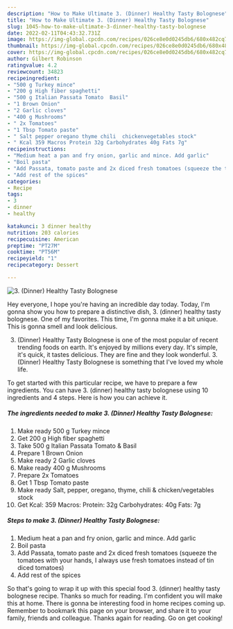 ```yaml
---
description: "How to Make Ultimate 3. (Dinner) Healthy Tasty Bolognese"
title: "How to Make Ultimate 3. (Dinner) Healthy Tasty Bolognese"
slug: 1045-how-to-make-ultimate-3-dinner-healthy-tasty-bolognese
date: 2022-02-11T04:43:32.731Z
image: https://img-global.cpcdn.com/recipes/026ce8e0d0245db6/680x482cq70/3-dinner-healthy-tasty-bolognese-recipe-main-photo.jpg
thumbnail: https://img-global.cpcdn.com/recipes/026ce8e0d0245db6/680x482cq70/3-dinner-healthy-tasty-bolognese-recipe-main-photo.jpg
cover: https://img-global.cpcdn.com/recipes/026ce8e0d0245db6/680x482cq70/3-dinner-healthy-tasty-bolognese-recipe-main-photo.jpg
author: Gilbert Robinson
ratingvalue: 4.2
reviewcount: 34823
recipeingredient:
- "500 g Turkey mince"
- "200 g High fiber spaghetti"
- "500 g Italian Passata Tomato  Basil"
- "1 Brown Onion"
- "2 Garlic cloves"
- "400 g Mushrooms"
- " 2x Tomatoes"
- "1 Tbsp Tomato paste"
- " Salt pepper oregano thyme chili  chickenvegetables stock"
- " Kcal 359 Macros Protein 32g Carbohydrates 40g Fats 7g"
recipeinstructions:
- "Medium heat a pan and fry onion, garlic and mince. Add garlic"
- "Boil pasta"
- "Add Passata, tomato paste and 2x diced fresh tomatoes (squeeze the tomatoes with your hands, I always use fresh tomatoes instead of tin diced tomatoes)"
- "Add rest of the spices"
categories:
- Recipe
tags:
- 3
- dinner
- healthy

katakunci: 3 dinner healthy 
nutrition: 203 calories
recipecuisine: American
preptime: "PT27M"
cooktime: "PT56M"
recipeyield: "1"
recipecategory: Dessert

---
```



![3. (Dinner) Healthy Tasty Bolognese](https://img-global.cpcdn.com/recipes/026ce8e0d0245db6/680x482cq70/3-dinner-healthy-tasty-bolognese-recipe-main-photo.jpg)

Hey everyone, I hope you're having an incredible day today. Today, I'm gonna show you how to prepare a distinctive dish, 3. (dinner) healthy tasty bolognese. One of my favorites. This time, I'm gonna make it a bit unique. This is gonna smell and look delicious.



3. (Dinner) Healthy Tasty Bolognese is one of the most popular of recent trending foods on earth. It's enjoyed by millions every day. It's simple, it's quick, it tastes delicious. They are fine and they look wonderful. 3. (Dinner) Healthy Tasty Bolognese is something that I've loved my whole life.


To get started with this particular recipe, we have to prepare a few ingredients. You can have 3. (dinner) healthy tasty bolognese using 10 ingredients and 4 steps. Here is how you can achieve it.

<!--inarticleads1-->

##### The ingredients needed to make 3. (Dinner) Healthy Tasty Bolognese:

1. Make ready 500 g Turkey mince
1. Get 200 g High fiber spaghetti
1. Take 500 g Italian Passata Tomato &amp; Basil
1. Prepare 1 Brown Onion
1. Make ready 2 Garlic cloves
1. Make ready 400 g Mushrooms
1. Prepare  2x Tomatoes
1. Get 1 Tbsp Tomato paste
1. Make ready  Salt, pepper, oregano, thyme, chili &amp; chicken/vegetables stock
1. Get  Kcal: 359 Macros: Protein: 32g Carbohydrates: 40g Fats: 7g




<!--inarticleads2-->

##### Steps to make 3. (Dinner) Healthy Tasty Bolognese:

1. Medium heat a pan and fry onion, garlic and mince. Add garlic
1. Boil pasta
1. Add Passata, tomato paste and 2x diced fresh tomatoes (squeeze the tomatoes with your hands, I always use fresh tomatoes instead of tin diced tomatoes)
1. Add rest of the spices




So that's going to wrap it up with this special food 3. (dinner) healthy tasty bolognese recipe. Thanks so much for reading. I'm confident you will make this at home. There is gonna be interesting food in home recipes coming up. Remember to bookmark this page on your browser, and share it to your family, friends and colleague. Thanks again for reading. Go on get cooking!
